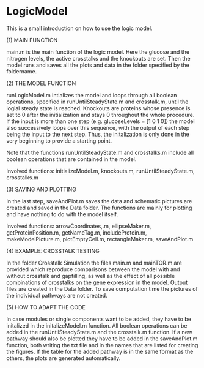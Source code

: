 # LogicModel
This is a small introduction on how to use the logic model.



(1) MAIN FUNCTION

main.m is the main function of the logic model. Here the glucose and the nitrogen levels, the active crosstalks and the knockouts are set. Then the model runs and saves all the plots and data in the folder specified by the foldername. 



(2) THE MODEL FUNCTION

runLogicModel.m intializes the model and loops through all boolean operations, specified in runUntilSteadyState.m and crosstalk.m, until the logial steady state is reached. Knockouts are proteins whose presence is set to 0 after the initialization and stays 0 throughout the whole procedure. 
If the input is more than one step (e.g. glucoseLevels = [1 0 1 0]) the model also successively loops over this sequence, with the output of each step being the input to the next step. Thus, the initalization is only done in the very beginning to provide a starting point.

Note that the functions runUntilSteadyState.m and crosstalks.m include all boolean operations that are contained in the model.

Involved functions: initializeModel.m, knockouts.m, runUntilSteadyState.m, crosstalks.m



(3) SAVING AND PLOTTING

In the last step, saveAndPlot.m saves the data and schematic pictures are created and saved in the Data folder. The functions are mainly for plotting and have nothing to do with the model itself.

Involved functions: arrowCoordinates,.m, ellipseMaker.m, getProteinPosition.m, getNameTag.m, includeProtein.m, makeModelPicture.m, plotEmptyCell.m, rectangleMaker.m, saveAndPlot.m



(4) EXAMPLE: CROSSTALK TESTING

In the folder Crosstalk Simulation the files main.m and mainTOR.m are provided which reproduce comparisons between the model with and without crosstalk and gapfilling, as well as the effect of all possible combinations of crosstalks on the gene expression in the model. Output files are created in the Data folder. To save computation time the pictures of the individual pathways are not created. 



(5) HOW TO ADAPT THE CODE

In case modules or single components want to be added, they have to be initalized in the initalizeModel.m function. All boolean operations can be added in the runUntilSteadyState.m and the crosstalk.m function. If a new pathway should also be plotted they have to be added in the saveAndPlot.m function, both writing the txt file and in the names that are listed for creating the figures. If the table for the added pathway is in the same format as the others, the plots are generated automatically.











